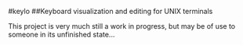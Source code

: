 #keylo
##Keyboard visualization and editing for UNIX terminals

This project is very much still a work in progress, but may be of use to someone in its unfinished state...
